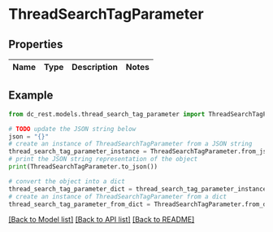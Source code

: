 # ThreadSearchTagParameter


## Properties

Name | Type | Description | Notes
------------ | ------------- | ------------- | -------------

## Example

```python
from dc_rest.models.thread_search_tag_parameter import ThreadSearchTagParameter

# TODO update the JSON string below
json = "{}"
# create an instance of ThreadSearchTagParameter from a JSON string
thread_search_tag_parameter_instance = ThreadSearchTagParameter.from_json(json)
# print the JSON string representation of the object
print(ThreadSearchTagParameter.to_json())

# convert the object into a dict
thread_search_tag_parameter_dict = thread_search_tag_parameter_instance.to_dict()
# create an instance of ThreadSearchTagParameter from a dict
thread_search_tag_parameter_from_dict = ThreadSearchTagParameter.from_dict(thread_search_tag_parameter_dict)
```
[[Back to Model list]](../README.md#documentation-for-models) [[Back to API list]](../README.md#documentation-for-api-endpoints) [[Back to README]](../README.md)



